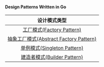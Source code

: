 #### Design Patterns Written in Go

|设计模式类型|
|:---:|
|[工厂模式(Factory Pattern)](https://github.com/pyihe/go-pattern/blob/master/factory/factory.go)|
|[抽象工厂模式(Abstract Factory Pattern)](https://github.com/pyihe/go-pattern/blob/master/factory_abstract/abstract_factory.go)|
|[单例模式(Singleton Pattern)](https://github.com/pyihe/go-pattern/blob/master/singleton/singleton.go)|
|[建造者模式(Builder Pattern)](https://github.com/pyihe/go-pattern/blob/master/builder/builder.go)|
